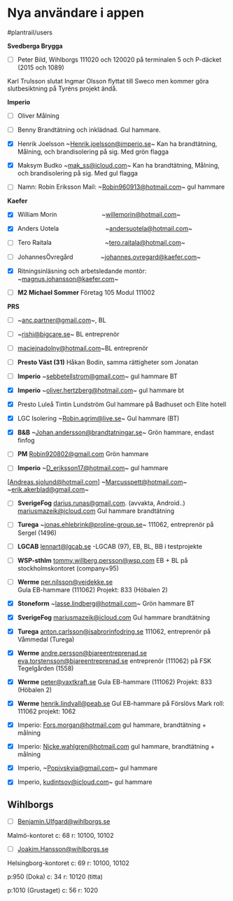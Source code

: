 # Nya användare i appen

#plantrail/users

**Svedberga Brygga**
- [ ] Peter Bild, Wihlborgs
111020 och 120020 på terminalen 5 och P-däcket (2015 och 1089)

Karl Trulsson slutat
Ingmar Olsson flyttat till Sweco men kommer göra slutbesiktning på Tyréns projekt ändå.

**Imperio**
- [ ] Oliver
Målning

- [ ] Benny
Brandtätning och inklädnad. Gul hammare.

- [x] Henrik Joelsson
~[Henrik.joelsson@imperio.se](mailto:Henrik.joelsson@imperio.se)~
Kan ha brandtätning, Målning, och brandisolering på sig. Med grön flagga

- [x] Maksym Budko
~[mak_ss@icloud.com](mailto:mak_ss@icloud.com)~
Kan ha brandtätning, Målning, och brandisolering på sig. Med gul flagga

- [ ] Namn: Robin Eriksson
Mail: ~[Robin960913@hotmail.com](mailto:Robin960913@hotmail.com)~
gul hammare

**Kaefer**
- [x] William Morin                          ~[willemorin@hotmail.com](mailto:willemorin@hotmail.com)~
- [x] Anders Uotela                           ~[andersuotela@hotmail.com](mailto:andersuotela@hotmail.com)~
- [ ] Tero Raitala                               ~[tero.raitala@hotmail.com](mailto:tero.raitala@hotmail.com)~
- [ ] JohannesÖvregård                ~[johannes.ovregard@kaefer.com](mailto:johannes.ovregard@kaefer.com)~
- [x] Ritningsinläsning och arbetsledande montör: ~[magnus.johansson@kaefer.com](mailto:magnus.johansson@kaefer.com)~

- [ ] **M2 Michael Sommer**
Företag 105
Modul 111002

**PRS**
- [ ] ~[anc.partner@gmail.com](mailto:anc.partner@gmail.com)~, BL
- [ ] ~[rishi@bigcare.se](mailto:rishi@bigcare.se)~ BL entreprenör
- [ ] [maciejnadolny@hotmail.com](mailto:maciejnadolny@hotmail.com)~BL entreprenör

- [ ] **Presto Väst (31)**
Håkan Bodin, samma rättigheter som Jonatan

- [ ] **Imperio**
~[sebbetellstrom@gmail.com](mailto:sebbetellstrom@gmail.com)~ 
gul hammare BT 

- [x] **Imperio**
~[oliver.hertzberg@hotmail.com](mailto:oliver.hertzberg@hotmail.com)~
gul hammare bt

- [x] Presto Luleå
Tintin Lundström
Gul hammare på Badhuset och Elite hotell

- [x] LGC Isolering
~[Robin.agrim@live.se](mailto:Robin.agrim@live.se)~
Gul hammare (BT)

- [x] **B&B**
~[Johan.andersson@brandtatningar.se](mailto:Johan.andersson@brandtatningar.se)~
Grön hammare, endast finfog

- [ ] **PM**
Robin920802@gmail.com
Grön hammare

- [ ] **Imperio**
~[D_eriksson17@hotmail.com](mailto:D_eriksson17@hotmail.com)~
gul hammare

[Andreas.sjolund@hotmail.com]
~[Marcusspett@hotmail.com](mailto:Marcusspett@hotmail.com)~
~[erik.akerblad@gmail.com](mailto:erik.akerblad@gmail.com)~


- [ ] **SverigeFog** [darius.runas@gmail.com](mailto:darius.runas@gmail.com). (avvakta, Android..)
  [mariusmazeik@icloud.com](mailto:mariusmazeik@icloud.com) Gul hammare brandtätning

- [ ] **Turega**
~[jonas.ehlebrink@proline-group.se](mailto:jonas.ehlebrink@proline-group.se)~
111062, entreprenör på Sergel (1496)

- [ ] **LGCAB**
[lennart@lgcab.se](mailto:lennart@lgcab.se) 
-LGCAB (97), EB, BL, BB i testprojekte

- [ ] **WSP-sthlm** 
[tommy.willberg.persson@wsp.com](mailto:tommy.willberg.persson@wsp.com) 
EB + BL på stockholmskontoret (company=95)

- [ ] **Werme**
[per.nilsson@veidekke.se](mailto:per.nilsson@veidekke.se)  
Gula EB-hammare (111062)
Projekt: 833 (Höbalen 2)

- [x] **Stoneform**
~[lasse.lindberg@hotmail.com](mailto:lasse.lindberg@hotmail.com)~
Grön hammare BT

- [x] **SverigeFog** [mariusmazeik@icloud.com](mailto:mariusmazeik@icloud.com) Gul hammare brandtätning

- [x] **Turega** 
[anton.carlsson@isabrorinfodring.se](mailto:anton.carlsson@isabrorinfodring.se) 
111062, entreprenör på Våmmedal (Turega)

- [x] **Werme**
[andre.persson@bjareentreprenad.se](mailto:%22Andr%C3%A9%20Persson%22%20%3Candre.persson%40bjareentreprenad.se%3E)
[eva.torstensson@bjareentreprenad.se](mailto:eva.torstensson@bjareentreprenad.se)
entreprenör (111062) på FSK Tegelgården (1558)

- [x] **Werme**
 [peter@vaxtkraft.se](mailto:peter@vaxtkraft.se) 
Gula EB-hammare (111062)
Projekt: 833 (Höbalen 2)

- [x] **Werme**
[henrik.lindvall@peab.se](mailto:%22Lindvall%20Henrik%2C%20%C3%84ngelholm%22%20%3Chenrik.lindvall%40peab.se%3E)
Gul EB-hammare på Förslövs Mark
roll: 111062
projekt: 1062


- [x] Imperio: [Fors.morgan@hotmail.com](mailto:Fors.morgan@hotmail.com)
gul hammare, brandtätning + målning

- [x] Imperio: [Nicke.wahlgren@hotmail.com](mailto:Nicke.wahlgren@hotmail.com)
gul hammare, brandtätning + målning

- [x] Imperio, ~[Popivskyia@gmail.com](mailto:Popivskyia@gmail.com)~ 
gul hammare

- [x] Imperio, [kudintsov@icloud.com](mailto:kudintsov@icloud.com)~ 
gul hammare





## Wihlborgs
- [ ] [Benjamin.Ulfgard@wihlborgs.se](mailto:Benjamin.Ulfgard@wihlborgs.se) 

Malmö-kontoret
c: 68
r: 10100, 10102

- [ ] [Joakim.Hansson@wihlborgs.se](mailto:Joakim.Hansson@wihlborgs.se) 

Helsingborg-kontoret 
c: 69
r: 10100, 10102

p:950 (Doka)
c: 34
r: 10120 (titta)

p:1010 (Grustaget)
c: 56 
r: 1020